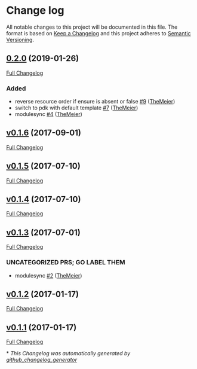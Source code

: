 # Change log

All notable changes to this project will be documented in this file. The format is based on [Keep a Changelog](http://keepachangelog.com/en/1.0.0/) and this project adheres to [Semantic Versioning](http://semver.org).

## [0.2.0](https://github.com/TheMeier/puppet-systemd_cron/tree/0.2.0) (2019-01-26)

[Full Changelog](https://github.com/TheMeier/puppet-systemd_cron/compare/v0.1.6...0.2.0)

### Added

- reverse resource order if ensure is absent or false [\#9](https://github.com/TheMeier/puppet-systemd_cron/pull/9) ([TheMeier](https://github.com/TheMeier))
- switch to pdk with default template [\#7](https://github.com/TheMeier/puppet-systemd_cron/pull/7) ([TheMeier](https://github.com/TheMeier))
- modulesync [\#4](https://github.com/TheMeier/puppet-systemd_cron/pull/4) ([TheMeier](https://github.com/TheMeier))

## [v0.1.6](https://github.com/TheMeier/puppet-systemd_cron/tree/v0.1.6) (2017-09-01)

[Full Changelog](https://github.com/TheMeier/puppet-systemd_cron/compare/v0.1.5...v0.1.6)

## [v0.1.5](https://github.com/TheMeier/puppet-systemd_cron/tree/v0.1.5) (2017-07-10)

[Full Changelog](https://github.com/TheMeier/puppet-systemd_cron/compare/v0.1.4...v0.1.5)

## [v0.1.4](https://github.com/TheMeier/puppet-systemd_cron/tree/v0.1.4) (2017-07-10)

[Full Changelog](https://github.com/TheMeier/puppet-systemd_cron/compare/v0.1.3...v0.1.4)

## [v0.1.3](https://github.com/TheMeier/puppet-systemd_cron/tree/v0.1.3) (2017-07-01)

[Full Changelog](https://github.com/TheMeier/puppet-systemd_cron/compare/v0.1.2...v0.1.3)

### UNCATEGORIZED PRS; GO LABEL THEM

- modulesync [\#2](https://github.com/TheMeier/puppet-systemd_cron/pull/2) ([TheMeier](https://github.com/TheMeier))

## [v0.1.2](https://github.com/TheMeier/puppet-systemd_cron/tree/v0.1.2) (2017-01-17)

[Full Changelog](https://github.com/TheMeier/puppet-systemd_cron/compare/v0.1.1...v0.1.2)

## [v0.1.1](https://github.com/TheMeier/puppet-systemd_cron/tree/v0.1.1) (2017-01-17)

[Full Changelog](https://github.com/TheMeier/puppet-systemd_cron/compare/9330f312f081077c69bb68f1b119b3a7c069784e...v0.1.1)



\* *This Changelog was automatically generated by [github_changelog_generator](https://github.com/skywinder/Github-Changelog-Generator)*
